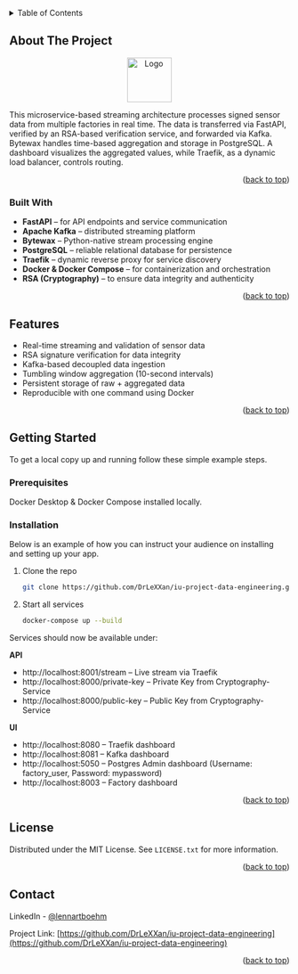 <!-- Improved compatibility of back to top link: See: https://github.com/othneildrew/Best-README-Template/pull/73 -->
<a id="readme-top"></a>

<!-- TABLE OF CONTENTS -->
<details>
  <summary>Table of Contents</summary>
  <ol>
    <li>
      <a href="#about-the-project">About The Project</a>
      <ul>
        <li><a href="#built-with">Built With</a></li>
        <li><a href="#Features">Features</a></li>
      </ul>
    </li>
    <li>
      <a href="#getting-started">Getting Started</a>
      <ul>
        <li><a href="#prerequisites">Prerequisites</a></li>
        <li><a href="#installation">Installation</a></li>
      </ul>
    </li>
    <li><a href="#license">License</a></li>
    <li><a href="#contact">Contact</a></li>
  </ol>
</details>


<!-- ABOUT THE PROJECT -->
## About The Project

<div align="center">
  <a href="https://github.com/othneildrew/Best-README-Template">
    <img src="images/logo.png" alt="Logo" width="80" height="80">
  </a>
</div>

This microservice-based streaming architecture processes signed sensor data from multiple factories in real time. The data is transferred via FastAPI, verified by an RSA-based verification service, and forwarded via Kafka. Bytewax handles time-based aggregation and storage in PostgreSQL. A dashboard visualizes the aggregated values, while Traefik, as a dynamic load balancer, controls routing.


<p align="right">(<a href="#readme-top">back to top</a>)</p>


### Built With

- **FastAPI** – for API endpoints and service communication
- **Apache Kafka** – distributed streaming platform
- **Bytewax** – Python-native stream processing engine
- **PostgreSQL** – reliable relational database for persistence
- **Traefik** – dynamic reverse proxy for service discovery
- **Docker & Docker Compose** – for containerization and orchestration
- **RSA (Cryptography)** – to ensure data integrity and authenticity

<p align="right">(<a href="#readme-top">back to top</a>)</p>


<!-- Features Overview -->
## Features

- Real-time streaming and validation of sensor data
- RSA signature verification for data integrity
- Kafka-based decoupled data ingestion
- Tumbling window aggregation (10-second intervals)
- Persistent storage of raw + aggregated data
- Reproducible with one command using Docker

<p align="right">(<a href="#readme-top">back to top</a>)</p>


<!-- GETTING STARTED -->
## Getting Started

To get a local copy up and running follow these simple example steps.

### Prerequisites

Docker Desktop & Docker Compose installed locally.

### Installation

Below is an example of how you can instruct your audience on installing and setting up your app.

1. Clone the repo
   ```sh
   git clone https://github.com/DrLeXXan/iu-project-data-engineering.git
   ```
2. Start all services
   ```sh
   docker-compose up --build
   ```

Services should now be available under:

**API**
- http://localhost:8001/stream – Live stream via Traefik
- http://localhost:8000/private-key – Private Key from Cryptography-Service
- http://localhost:8000/public-key – Public Key from Cryptography-Service

**UI**
- http://localhost:8080 – Traefik dashboard
- http://localhost:8081 – Kafka dashboard
- http://localhost:5050 – Postgres Admin dashboard (Username: factory_user, Password: mypassword)
- http://localhost:8003 – Factory dashboard

<p align="right">(<a href="#readme-top">back to top</a>)</p>


<!-- LICENSE -->
## License

Distributed under the MIT License. See `LICENSE.txt` for more information.

<p align="right">(<a href="#readme-top">back to top</a>)</p>



<!-- CONTACT -->
## Contact

LinkedIn - [@lennartboehm](https://www.linkedin.com/in/lennartboehm)

Project Link: [https://github.com/DrLeXXan/iu-project-data-engineering](https://github.com/DrLeXXan/iu-project-data-engineering)

<p align="right">(<a href="#readme-top">back to top</a>)</p>
